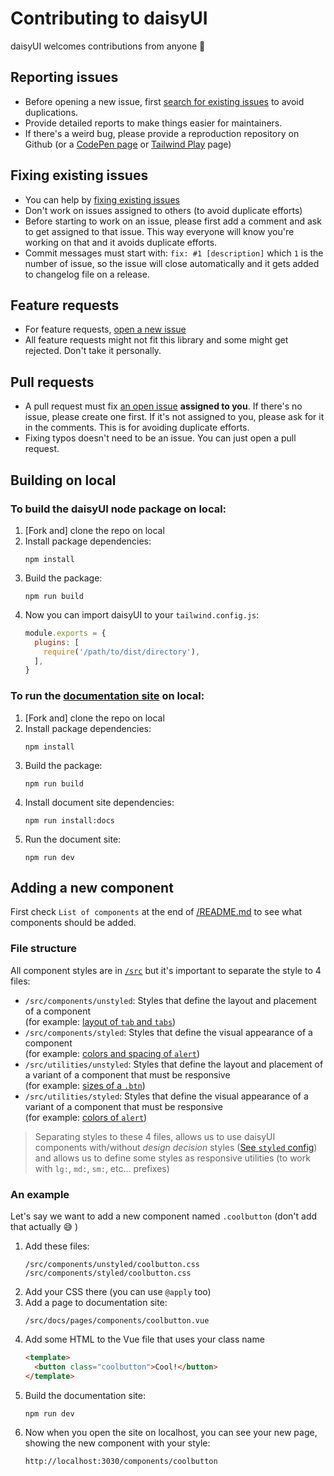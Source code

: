 # Contributing to daisyUI
daisyUI welcomes contributions from anyone 🤝

## Reporting issues
- Before opening a new issue, first [search for existing issues](https://github.com/saadeghi/daisyui/issues?q=) to avoid duplications. 
- Provide detailed reports to make things easier for maintainers.  
- If there's a weird bug, please provide a reproduction repository on Github (or a [CodePen page](https://codepen.io/saadeghi/pen/gOwWKvv) or [Tailwind Play](https://play.tailwindcss.com/R74XalS4na) page)

## Fixing existing issues
- You can help by [fixing existing issues](https://github.com/saadeghi/daisyui/issues?q=)
- Don't work on issues assigned to others (to avoid duplicate efforts)
- Before starting to work on an issue, please first add a comment and ask to get assigned to that issue. This way everyone will know you're working on that and it avoids duplicate efforts.
- Commit messages must start with: `fix: #1 [description]` which `1` is the number of issue, so the issue will close automatically and it gets added to changelog file on a release.

## Feature requests
- For feature requests, [open a new issue](https://github.com/saadeghi/daisyui/issues/new)
- All feature requests might not fit this library and some might get rejected. Don't take it personally.

## Pull requests
- A pull request must fix [an open issue](https://github.com/saadeghi/daisyui/issues?q=is%3Aissue+is%3Aopen) **assigned to you**. If there's no issue, please create one first. If it's not assigned to you, please ask for it in the comments. This is for avoiding duplicate efforts.
- Fixing typos doesn't need to be an issue. You can just open a pull request.

## Building on local
### To build the daisyUI node package on local:
1. [Fork and] clone the repo on local
1. Install package dependencies:  
    ```
    npm install
    ```
1. Build the package:  
    ```
    npm run build
    ```
1. Now you can import daisyUI to your `tailwind.config.js`:  
      ```js
      module.exports = {
        plugins: [
          require('/path/to/dist/directory'),
        ],
      }
      ```

### To run the [documentation site](https://daisyui.com/) on local:

1. [Fork and] clone the repo on local
1. Install package dependencies:  
    ```
    npm install
    ```
1. Build the package:  
    ```
    npm run build
    ```
3. Install document site dependencies:  
    ```
    npm run install:docs
    ```
1. Run the document site:
    ```
    npm run dev
    ```
## Adding a new component
First check `List of components` at the end of [/README.md](https://github.com/saadeghi/daisyui/blob/master/README.md) to see what components should be added.  

### File structure
All component styles are in [`/src`](https://github.com/saadeghi/daisyui/tree/master/src) but it's important to separate the style to 4 files:  
- `/src/components/unstyled`: Styles that define the layout and placement of a component  
  (for example: [layout of `tab` and `tabs`](https://github.com/saadeghi/daisyui/blob/master/src/components/unstyled/tab.css))
- `/src/components/styled`: Styles that define the visual appearance of a component  
  (for example: [colors and spacing of `alert`](https://github.com/saadeghi/daisyui/blob/master/src/components/styled/alert.css))
- `/src/utilities/unstyled`: Styles that define the layout and placement of a variant of a component that must be responsive  
  (for example: [sizes of a `.btn`](https://github.com/saadeghi/daisyui/blob/master/src/utilities/unstyled/button.css))
- `/src/utilities/styled`: Styles that define the visual appearance of a variant of a component that must be responsive  
  (for example: [colors of `alert`](https://github.com/saadeghi/daisyui/blob/master/src/utilities/styled/alert.css))

> Separating styles to these 4 files, allows us to use daisyUI components with/without *design decision* styles ([See `styled` config](styled)) and allows us to define some styles as responsive utilities (to work with `lg:`, `md:`, `sm:`, etc... prefixes)

### An example
Let's say we want to add a new component named `.coolbutton` (don't add that actually 😅 )

1. Add these files:  
    ```
    /src/components/unstyled/coolbutton.css
    /src/components/styled/coolbutton.css
    ```
1. Add your CSS there (you can use `@apply` too)
1. Add a page to documentation site:
    ```
    /src/docs/pages/components/coolbutton.vue
    ```
1. Add some HTML to the Vue file that uses your class name
    ```html
    <template>
      <button class="coolbutton">Cool!</button>
    </template>
    ```
1. Build the documentation site:
    ```
    npm run dev
    ```
1. Now when you open the site on localhost, you can see your new page, showing the new component with your style:
    ```
    http://localhost:3030/components/coolbutton
    ```


